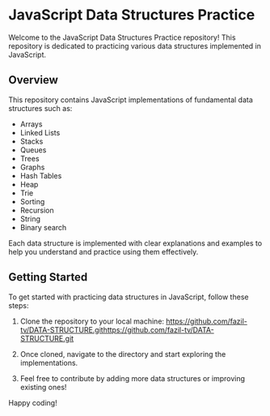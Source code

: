 # JavaScript Data Structures Practice

Welcome to the JavaScript Data Structures Practice repository! This repository is dedicated to practicing various data structures implemented in JavaScript.

## Overview
This repository contains JavaScript implementations of fundamental data structures such as:

- Arrays
- Linked Lists
- Stacks
- Queues
- Trees
- Graphs
- Hash Tables
- Heap
- Trie
- Sorting
- Recursion
- String
- Binary search

Each data structure is implemented with clear explanations and examples to help you understand and practice using them effectively.

## Getting Started
To get started with practicing data structures in JavaScript, follow these steps:

1. Clone the repository to your local machine:
https://github.com/fazil-tv/DATA-STRUCTURE.githttps://github.com/fazil-tv/DATA-STRUCTURE.git

2. Once cloned, navigate to the directory and start exploring the implementations.

3. Feel free to contribute by adding more data structures or improving existing ones!

Happy coding!
